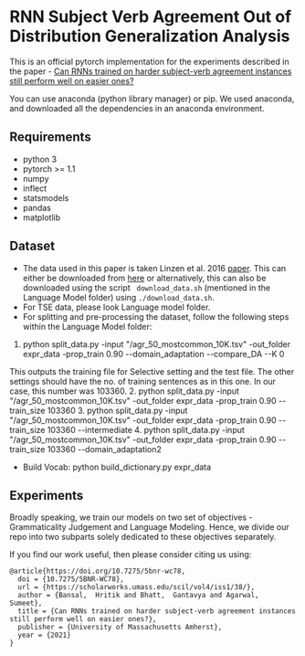 # RNN Subject Verb Agreement Out of Distribution Generalization Analysis

This is an official pytorch implementation for the experiments described in the paper - [Can RNNs trained on harder subject-verb agreement instances still
perform well on easier ones?](https://arxiv.org/pdf/2010.04976.pdf)

You can use anaconda (python library manager) or pip. 
We used anaconda, and downloaded all the dependencies in an anaconda environment.

## Requirements
- python 3
- pytorch >= 1.1
- numpy
- inflect
- statsmodels
- pandas
- matplotlib

## Dataset

- The data used in this paper is taken Linzen et al. 2016 [paper](https://arxiv.org/abs/1611.01368). This can either be downloaded from [here](http://tallinzen.net/media/rnn_agreement/agr_50_mostcommon_10K.tsv.gz) or alternatively, this can also be downloaded using the script ``` download_data.sh``` (mentioned in the Language Model folder) using ```./download_data.sh```. 
- For TSE data, please look Language model folder. 
- For splitting and pre-processing the dataset, follow the following steps within the Language Model folder:
1. python split_data.py -input "<path to data>/agr_50_mostcommon_10K.tsv" -out_folder expr_data -prop_train 0.90 --domain_adaptation  --compare_DA --K 0
  
This outputs the training file for Selective setting and the test file. The other settings should have the no. of training sentences as in this one. In our case, this number was 103360.
2. python split_data.py -input "<path to data>/agr_50_mostcommon_10K.tsv" -out_folder expr_data -prop_train 0.90 --train_size 103360
3. python split_data.py -input "<path to data>/agr_50_mostcommon_10K.tsv" -out_folder expr_data -prop_train 0.90 --train_size 103360 --intermediate
4. python split_data.py -input "<path to data>/agr_50_mostcommon_10K.tsv" -out_folder expr_data -prop_train 0.90 --train_size 103360 --domain_adaptation2


- Build Vocab: 
python build_dictionary.py expr_data


## Experiments

Broadly speaking, we train our models on two set of objectives - Grammaticality Judgement and Language Modeling. 
Hence, we divide our repo into two subparts solely dedicated to these objectives separately.

If you find our work useful, then please consider citing us using:
```
@article{https://doi.org/10.7275/5bnr-wc78,
  doi = {10.7275/5BNR-WC78},
  url = {https://scholarworks.umass.edu/scil/vol4/iss1/38/},
  author = {Bansal,  Hritik and Bhatt,  Gantavya and Agarwal,  Sumeet},
  title = {Can RNNs trained on harder subject-verb agreement instances still perform well on easier ones?},
  publisher = {University of Massachusetts Amherst},
  year = {2021}
}
```
